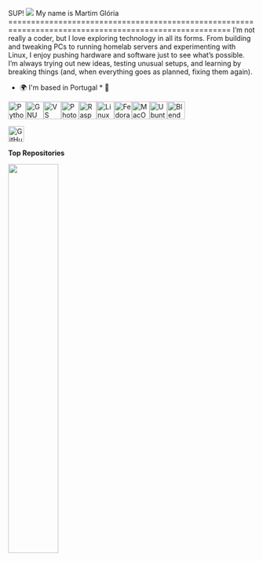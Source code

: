 SUP! ![](https://user-images.githubusercontent.com/18350557/176309783-0785949b-9127-417c-8b55-ab5a4333674e.gif) My name is Martim Glória =======================================================================================================  I’m not really a coder, but I love exploring technology in all its forms.  From building and tweaking PCs to running homelab servers and experimenting with Linux, I enjoy pushing hardware and software just to see what’s possible. I’m always trying out new ideas, testing unusual setups, and learning by breaking things (and, when everything goes as planned, fixing them again). 
* 🌍  I'm based in Portugal * 💬

<p align="left"> <a href="https://www.python.org/" target="_blank" rel="noreferrer"><img src="https://raw.githubusercontent.com/danielcranney/readme-generator/main/public/icons/skills/python-colored.svg" alt="Python" title="Python" width="36" height="36" /></a><a href="https://www.gnu.org/software/bash/" target="_blank" rel="noreferrer"><img src="https://raw.githubusercontent.com/danielcranney/readme-generator/main/public/icons/skills/gnubash-colored.svg" alt="GNU Bash" title="GNU Bash" width="36" height="36" /></a><a href="https://code.visualstudio.com/" target="_blank" rel="noreferrer"><img src="https://raw.githubusercontent.com/danielcranney/readme-generator/main/public/icons/skills/visualstudiocode-colored.svg" alt="VS Code" title="VS Code" width="36" height="36" /></a><a href="https://www.adobe.com/uk/products/photoshop.html" target="_blank" rel="noreferrer"><img src="https://raw.githubusercontent.com/danielcranney/readme-generator/main/public/icons/skills/photoshop-colored-dark.svg" alt="Photoshop" title="Photoshop" width="36" height="36" /></a><a href="https://www.raspberrypi.org/" target="_blank" rel="noreferrer"><img src="https://raw.githubusercontent.com/danielcranney/readme-generator/main/public/icons/skills/raspberrypi-colored.svg" alt="Raspberry Pi" title="Raspberry Pi" width="36" height="36" /></a><a href="https://www.linux.org" target="_blank" rel="noreferrer"><img src="https://raw.githubusercontent.com/danielcranney/readme-generator/main/public/icons/skills/linux-colored.svg" alt="Linux" title="Linux" width="36" height="36" /></a><a href="https://fedoraproject.org/" target="_blank" rel="noreferrer"><img src="https://raw.githubusercontent.com/danielcranney/readme-generator/main/public/icons/skills/fedora-colored.svg" alt="Fedora" title="Fedora" width="36" height="36" /></a><a href="https://apple.com" target="_blank" rel="noreferrer"><img src="https://raw.githubusercontent.com/danielcranney/readme-generator/main/public/icons/skills/macos-colored-dark.svg" alt="MacOS" title="MacOS" width="36" height="36" /></a><a href="https://ubuntu.com/" target="_blank" rel="noreferrer"><img src="https://raw.githubusercontent.com/danielcranney/readme-generator/main/public/icons/skills/ubuntu-colored.svg" alt="Ubuntu" title="Ubuntu" width="36" height="36" /></a><a href="https://www.blender.org/" target="_blank" rel="noreferrer"><img src="https://raw.githubusercontent.com/danielcranney/readme-generator/main/public/icons/skills/blender-colored.svg" alt="Blender" title="Blender" width="36" height="36" /></a> </p> 
<p align="left"> <a href="https://www.github.com/MGVs009" target="_blank" rel="noreferrer"> <picture> <source media="(prefers-color-scheme: dark)" srcset="https://raw.githubusercontent.com/danielcranney/readme-generator/main/public/icons/socials/github-dark.svg" /> <source media="(prefers-color-scheme: light)" srcset="https://raw.githubusercontent.com/danielcranney/readme-generator/main/public/icons/socials/github.svg" /> <img src="https://raw.githubusercontent.com/danielcranney/readme-generator/main/public/icons/socials/github.svg" width="32" height="32" alt="GitHub" title="GitHub" /> </picture> </a></p>

<b>Top Repositories</b>

<div width="100%" align="center"><a href="https://github.com/MGVs009/3xpressionist" align="left"><img align="left" width="45%" src="https://github-readme-stats.vercel.app/api/pin/?username=MGVs009&repo=3xpressionist&title_color=0891b2&text_color=ffffff&icon_color=0891b2&bg_color=1c1917&hide_border=true&locale=en" /></a></div><br /><br /><br /><br /><br /><br /><br />
